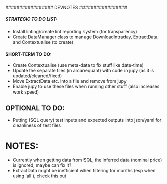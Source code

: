 ################# DEVNOTES #################


##### STRATEGIC TO DO LIST:
- Install linting/create lint reporting system (for transparency)
- Create DataManager class to manage DownloadIntraday, ExtractData, and Contextualise (to create)


#### SHORT-TERM TO DO:
- Create Contextualise (use meta-data to fix stuff like date-time)
- Update the separate files (in arcanequant) with code in jupy (as it is updated/cleaned/fixed)
- Move ExtractData etc. into a file and remove from jupy
- Enable jupy to use these files when running other stuff (also increases work speed)

## OPTIONAL TO DO:
- Putting (SQL query) test inputs and expected outputs into json/yaml for cleanliness of test files 


# NOTES:
- Currently when getting data from SQL, the inferred data (nominal price) is ignored, maybe can fix it?
- ExtractData might be inefficient when filtering for months (esp when using 'all'), check this out